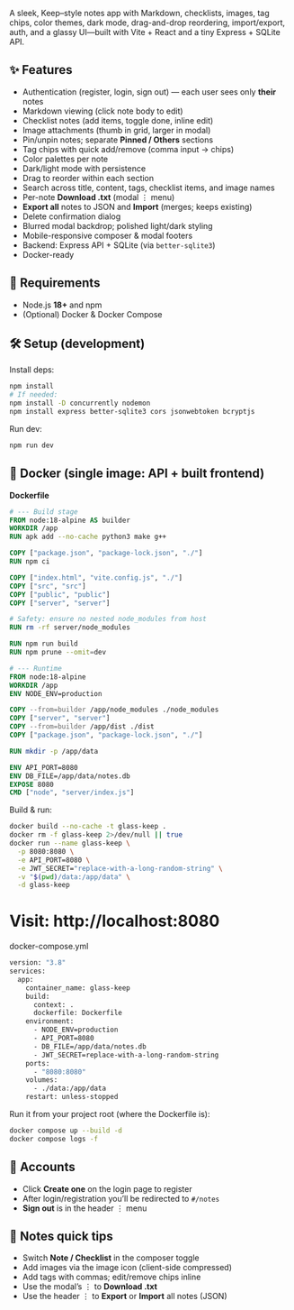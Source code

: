A sleek, Keep–style notes app with Markdown, checklists, images, tag chips, color themes, dark mode, drag-and-drop reordering, import/export, auth, and a glassy UI—built with Vite + React and a tiny Express + SQLite API.

## ✨ Features

* Authentication (register, login, sign out) — each user sees only **their** notes
* Markdown viewing (click note body to edit)
* Checklist notes (add items, toggle done, inline edit)
* Image attachments (thumb in grid, larger in modal)
* Pin/unpin notes; separate **Pinned / Others** sections
* Tag chips with quick add/remove (comma input → chips)
* Color palettes per note
* Dark/light mode with persistence
* Drag to reorder within each section
* Search across title, content, tags, checklist items, and image names
* Per-note **Download .txt** (modal ⋮ menu)
* **Export all** notes to JSON and **Import** (merges; keeps existing)
* Delete confirmation dialog
* Blurred modal backdrop; polished light/dark styling
* Mobile-responsive composer & modal footers
* Backend: Express API + SQLite (via `better-sqlite3`)
* Docker-ready

## 🧰 Requirements

* Node.js **18+** and npm
* (Optional) Docker & Docker Compose


## 🛠 Setup (development)

Install deps:

```bash
npm install
# If needed:
npm install -D concurrently nodemon
npm install express better-sqlite3 cors jsonwebtoken bcryptjs
```


Run dev:
```bash
npm run dev
```


## 🐳 Docker (single image: API + built frontend)

**Dockerfile**

```dockerfile
# --- Build stage
FROM node:18-alpine AS builder
WORKDIR /app
RUN apk add --no-cache python3 make g++

COPY ["package.json", "package-lock.json", "./"]
RUN npm ci

COPY ["index.html", "vite.config.js", "./"]
COPY ["src", "src"]
COPY ["public", "public"]
COPY ["server", "server"]

# Safety: ensure no nested node_modules from host
RUN rm -rf server/node_modules

RUN npm run build
RUN npm prune --omit=dev

# --- Runtime
FROM node:18-alpine
WORKDIR /app
ENV NODE_ENV=production

COPY --from=builder /app/node_modules ./node_modules
COPY ["server", "server"]
COPY --from=builder /app/dist ./dist
COPY ["package.json", "package-lock.json", "./"]

RUN mkdir -p /app/data

ENV API_PORT=8080
ENV DB_FILE=/app/data/notes.db
EXPOSE 8080
CMD ["node", "server/index.js"]

```

Build & run:

```bash
docker build --no-cache -t glass-keep .
docker rm -f glass-keep 2>/dev/null || true
docker run --name glass-keep \
  -p 8080:8080 \
  -e API_PORT=8080 \
  -e JWT_SECRET="replace-with-a-long-random-string" \
  -v "$(pwd)/data:/app/data" \
  -d glass-keep
```
# Visit: http://localhost:8080

docker-compose.yml
```bash
version: "3.8"
services:
  app:
    container_name: glass-keep
    build:
      context: .
      dockerfile: Dockerfile
    environment:
      - NODE_ENV=production
      - API_PORT=8080
      - DB_FILE=/app/data/notes.db
      - JWT_SECRET=replace-with-a-long-random-string
    ports:
      - "8080:8080"
    volumes:
      - ./data:/app/data
    restart: unless-stopped
```

Run it from your project root (where the Dockerfile is):
```bash
docker compose up --build -d
docker compose logs -f
```


## 👤 Accounts

* Click **Create one** on the login page to register
* After login/registration you’ll be redirected to `#/notes`
* **Sign out** is in the header ⋮ menu

## 📝 Notes quick tips

* Switch **Note / Checklist** in the composer toggle
* Add images via the image icon (client-side compressed)
* Add tags with commas; edit/remove chips inline
* Use the modal’s ⋮ to **Download .txt**
* Use the header ⋮ to **Export** or **Import** all notes (JSON)

